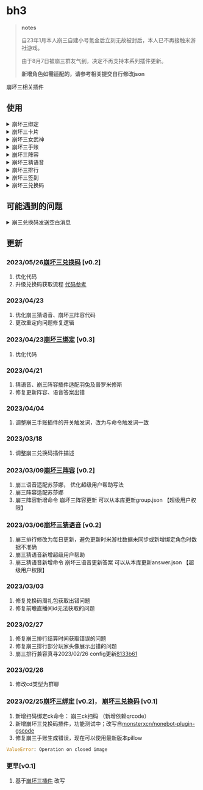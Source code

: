 # bh3

> **notes**
>
> 自23年1月本人崩三自建小号氪金后立刻无故被封后，本人已不再接触米游社游戏。
> 
> 由于8月7日被崩三群友气到，决定不再支持本系列插件更新。
>
> **新增角色如需适配的，请参考相关提交自行修改json**

崩坏三相关插件

## 使用

<details>
<summary>崩坏三绑定</summary>
崩坏三绑定[uid] [服务器]<br>
崩坏三服务器列表<br>
崩坏三ck[cookie]     # 该绑定请私聊<br>
崩坏三ck同步         # 该命令要求先绑定原神cookie，通过绑定的原神cookie绑定崩三ck   <br>
崩坏三ck扫码         # 使用米游社扫码绑定崩三ck（不可用扫码器）<br>
</details>
<details>
<summary>崩坏三卡片</summary>
崩坏三卡片                #已绑定uid时使用<br>
崩坏三卡片[uid] [服务器]    #初次使用命令/查询别的玩家的卡片<br>
崩坏三卡片[uid]           #查询已经绑定过uid的玩家的卡片<br>
崩坏三卡片[@]             #查询at的玩家绑定的角色卡片<br>
崩坏三卡片米游社/mys/MYS[米游社id] #查询该米游社id的角色卡片<br>
</details>
<details>
<summary>崩坏三女武神</summary>
崩坏三女武神                #已绑定uid时使用<br>
崩坏三女武神[uid] [服务器]    #初次使用命令/查询别的玩家的女武神<br>
崩坏三女武神[uid]           #查询已经绑定过uid的玩家的女武神<br>
崩坏三女武神[@]             #查询at的玩家绑定的角色女武神<br>
崩坏三女武神米游社/mys/MYS[米游社id] #查询该米游社id的角色女武神<br>
</details>
<details>
<summary>崩坏三手账</summary>
崩坏三手账<br>
<br>
***该功能需要绑定cookie<br>
</details>
<details>
<summary>崩坏三阵容</summary>
崩坏三XXX阵容                #已绑定uid时使用<br>
崩坏三XXX阵容[uid] [服务器]    #初次使用命令/查询别的玩家的女武神<br>
崩坏三XXX阵容[uid]           #查询已经绑定过uid的玩家的女武神<br>
崩坏三XXX阵容[@]             #查询at的玩家绑定的角色女武神<br>
崩坏三XXX阵容米游社/mys/MYS[米游社id] #查询该米游社id的角色女武神<br>
崩坏三阵容更新      #更新阵容简称
</details>
<details>
<summary>崩坏三猜语音</summary>
崩坏三猜语音：正常舰桥、战斗等语音<br>
崩坏三猜语音2/困难：简短的语气或拟声词<br>
崩坏三猜语音答案<br>
崩坏三语音[name]：随机发送指定女武神一段语音<br>
崩坏三语音列表[name]：查看指定女武神所有语音<br>
崩坏三语音[name] [id]：发送指定女武神的指定语音<br>
崩坏三语音新增答案[标准答案]:[别称]  #将新的别称映射到标准答案中<br>
崩坏三语音更新答案    #更新答案模板<br>
更新崩坏三语音列表    #更新语音<br>

<br>
***该功能需要额外语音素材，请超级用户按需根据bh3/guess_voice/readme.md获取免费素材<br>
</details>
<details>
<summary>崩坏三排行</summary>
崩坏三战场排行<br>
崩坏三深渊排行[全部/all] [服务器] [@] #可选参数：[全部/all]全部排行  [服务器]对应服务器的排行  [@]at的人绑定的角色所在服务器<br>
崩坏三战场排行更新<br>
崩坏三深渊排行更新<br>
</details>
<details>
<summary>崩坏三签到</summary>
崩坏三签到       #签到并开启自动签到<br>
崩坏三签到关闭   #关闭自动签到<br>
<br>
***该功能需要绑定cookie<br>
</details>
<details>
<summary>崩坏三兑换码</summary>
[崩坏三]兑换码<br>
</details>

## 可能遇到的问题

<details>
<summary>崩三兑换码发送空白消息</summary>

插件依赖 [@Mrs4s/go-cqhttp](https://github.com/Mrs4s/go-cqhttp) 的合并转发接口，如需启用私聊响应请务必安装 [v1.0.0-rc2](https://github.com/Mrs4s/go-cqhttp/releases/tag/v1.0.0-rc2) 以上版本的 go-cqhttp。

</details>

## 更新

### 2023/05/26[崩坏三兑换码](https://github.com/MobiusT/zhenxun_extensive_plugin_mobius/tree/main/bh3/code_bh3) [v0.2]

1. 优化代码
2. 升级兑换码获取流程 [代码参考](https://github.com/monsterxcn/nonebot-plugin-gscode/commit/48fddc2c0e41e2140a910de5ed3f61e5765205ba?diff=split)

### 2023/04/23

1. 优化崩三猜语音、崩坏三阵容代码
2. 更改重定向问题修复逻辑

### 2023/04/23[崩坏三绑定](https://github.com/MobiusT/zhenxun_extensive_plugin_mobius/tree/main/bh3/bind_bh3) [v0.3]

1. 优化代码

### 2023/04/21

1. 猜语音、崩三阵容插件适配羽兔及普罗米修斯
2. 修复更新阵容、语音答案出错

### 2023/04/04

1. 调整崩三手账插件的开关触发词，改为与命令触发词一致

### 2023/03/18

1. 调整崩三兑换码插件描述

### 2023/03/09[崩坏三阵容](https://github.com/MobiusT/zhenxun_extensive_plugin_mobius/tree/main/bh3/group_bh3) [v0.2]

1. 崩三语音适配苏莎娜， 优化超级用户帮助写法
2. 崩三阵容适配苏莎娜
3. 崩三阵容新增命令 崩坏三阵容更新  可以从本库更新group.json 【超级用户权限】

### 2023/03/06[崩坏三猜语音](https://github.com/MobiusT/zhenxun_extensive_plugin_mobius/tree/main/bh3/guess_voice) [v0.2]

1. 崩三排行修改为每日更新，避免更新时米游社数据未同步或新增绑定角色时数据不准确
2. 崩三猜语音新增超级用户帮助
3. 崩三猜语音新增命令 崩坏三语音更新答案 可以从本库更新answer.json 【超级用户权限】

### 2023/03/03

1. 修复兑换码周礼包获取出错问题
2. 修复前瞻直播间id无法获取的问题

### 2023/02/27

1. 修复崩三排行结算时间获取错误的问题
2. 修复崩三排行部分玩家头像展示出错的问题
3. 崩三排行兼容真寻2023/02/26 config更新[8133b61](https://github.com/HibiKier/zhenxun_bot/commit/8133b61ebd28459a5a33bd53e998eb636c3725b4)

### 2023/02/26

1. 修改cd类型为群聊

### 2023/02/25[崩坏三绑定](https://github.com/MobiusT/zhenxun_extensive_plugin_mobius/tree/main/bh3/bind_bh3) [v0.2]， [崩坏三兑换码](https://github.com/MobiusT/zhenxun_extensive_plugin_mobius/tree/main/bh3/code_bh3) [v0.1]

1. 新增扫码绑定ck命令： 崩三ck扫码 （新增依赖qrcode）
2. 新增崩坏三兑换码插件，功能测试中；改写自[monsterxcn/nonebot-plugin-gscode](https://github.com/monsterxcn/nonebot-plugin-gscode/tree/main/nonebot_plugin_gscode)
3. 修复崩三手账生成错误，现在可以使用最新版本pillow

```python
ValueError: Operation on closed image
```

### 更早[v0.1]

1. 基于[崩坏三插件](https://github.com/chingkingm/honkai_mys) 改写

